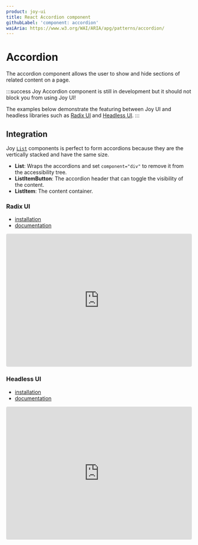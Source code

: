 ```yaml
---
product: joy-ui
title: React Accordion component
githubLabel: 'component: accordion'
waiAria: https://www.w3.org/WAI/ARIA/apg/patterns/accordion/
---
```


# Accordion

<p class="description">The accordion component allows the user to show and hide sections of related content on a page.</p>

:::success
Joy Accordion component is still in development but it should not block you from using Joy UI!

The examples below demonstrate the featuring between Joy UI and headless libraries such as [Radix UI](https://www.radix-ui.com/docs/primitives/overview/introduction) and [Headless UI](https://headlessui.com/).
:::

## Integration

Joy [`List`](/joy-ui/react-list/) components is perfect to form accordions because they are the vertically stacked and have the same size.

- **List**: Wraps the accordions and set `component="div"` to remove it from the accessibility tree.
- **ListItemButton**: The accordion header that can toggle the visibility of the content.
- **ListItem**: The content container.

### Radix UI

- [installation](https://www.radix-ui.com/docs/primitives/components/accordion#installation)
- [documentation](https://www.radix-ui.com/docs/primitives/components/accordion)

<iframe src="https://codesandbox.io/embed/joy-ui-feat-radix-accordion-4n2p04?module=%2Fdemo.tsx&fontsize=14&hidenavigation=1&theme=dark&view=preview"
     style="width:100%; height:360px; border:0; border-radius: 4px; overflow:hidden;"
     title="Joy UI feat. Radix UI Accordion"
     allow="accelerometer; ambient-light-sensor; camera; encrypted-media; geolocation; gyroscope; hid; microphone; midi; payment; usb; vr; xr-spatial-tracking"
     sandbox="allow-forms allow-modals allow-popups allow-presentation allow-same-origin allow-scripts"
   ></iframe>

### Headless UI

- [installation](https://headlessui.com/react/disclosure#installation)
- [documentation](https://headlessui.com/react/disclosure)

<iframe src="https://codesandbox.io/embed/joy-ui-feat-headless-ui-disclosure-g2mqpr?module=%2Fdemo.tsx&fontsize=14&hidenavigation=1&theme=dark&view=preview"
     style="width:100%; height:360px; border:0; border-radius: 4px; overflow:hidden;"
     title="Joy UI feat. Headless UI Disclosure"
     allow="accelerometer; ambient-light-sensor; camera; encrypted-media; geolocation; gyroscope; hid; microphone; midi; payment; usb; vr; xr-spatial-tracking"
     sandbox="allow-forms allow-modals allow-popups allow-presentation allow-same-origin allow-scripts"
   ></iframe>
